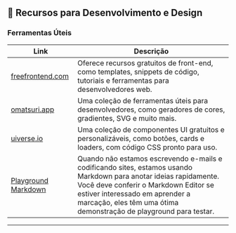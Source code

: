 
## 🔧 Recursos para Desenvolvimento e Design

### Ferramentas Úteis

| Link                      | Descrição                                                                 |
|---------------------------|---------------------------------------------------------------------------|
| [freefrontend.com](https://freefrontend.com/) | Oferece recursos gratuitos de front-end, como templates, snippets de código, tutoriais e ferramentas para desenvolvedores web. |
| [omatsuri.app](https://omatsuri.app/)         | Uma coleção de ferramentas úteis para desenvolvedores, como geradores de cores, gradientes, SVG e muito mais. |
| [uiverse.io](https://uiverse.io/)             | Uma coleção de componentes UI gratuitos e personalizáveis, como botões, cards e loaders, com código CSS pronto para uso. |
| [Playground Markdown](https://markdowneditor.org/) | Quando não estamos escrevendo e-mails e codificando sites, estamos usando Markdown para anotar ideias rapidamente. Você deve conferir o Markdown Editor se estiver interessado em aprender a marcação, eles têm uma ótima demonstração de playground para testar. |



---









